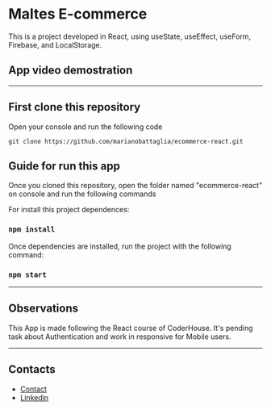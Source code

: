 # Maltes E-commerce

This is a project developed in React, using useState, useEffect, useForm, Firebase, and LocalStorage.

## App video demostration

---
## First clone this repository

Open your console and run the following code

    git clone https://github.com/marianobattaglia/ecommerce-react.git

## Guide for run this app

Once you cloned this repository, open the folder named "ecommerce-react" on console and run the following commands

For install this project dependences: 
### `npm install`

Once dependencies are installed, run the project with the following command: 
### `npm start`

---
## Observations
This App is made following the React course of CoderHouse. 
It's pending task about Authentication and work in responsive for Mobile users.

---
## Contacts
- [Contact](mailto:battaglia1902@gmail.com)
- [Linkedin](https://www.linkedin.com/in/mmbattaglia/)
